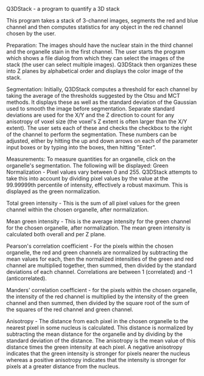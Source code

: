Q3DStack - a program to quantify a 3D stack

This program takes a stack of 3-channel images, segments the red and blue
channel and then computes statistics for any object in the red channel
chosen by the user.

Preparation:
The images should have the nuclear stain in the third channel and the organelle
stain in the first channel. The user starts the program which shows a
file dialog from which they can select the images of the stack (the user can
select multiple images). Q3DStack then organizes these into Z planes by
alphabetical order and displays the color image of the stack.

Segmentation:
Initially, Q3DStack computes a threshold for each channel by taking the average
of the thresholds suggested by the Otsu and MCT methods. It displays these
as well as the standard deviation of the Gaussian used to smooth the image
before segmentation. Separate standard deviations are used for the X/Y and the
Z direction to count for any anisotropy of voxel size (the voxel's Z extent
is often larger than the X/Y extent). The user sets each of these and checks
the checkbox to the right of the channel to perform the segmentation. These
numbers can be adjusted, either by hitting the up and down arrows on each of
the parameter input boxes or by typing into the boxes, then hitting "Enter".

Measurements:
To measure quantities for an organelle, click on the organelle's segmentation.
The following will be displayed:
Green Normalization - Pixel values vary between 0 and 255. Q3DStack attempts to
                      take this into account by dividing pixel values by
                      the value at the 99.99999th percentile of intensity,
                      effectively a robust maximum. This is displayed as the
                      green normalization.
                      
Total green intensity - This is the sum of all pixel values for the green
                        channel within the chosen organelle, after normalization.
                        
Mean green intensity - This is the average intensity for the green channel
                       for the chosen organelle, after normalization.
                       The mean green intensity is calculated both overall
                       and per Z plane.

Pearson's correlation coefficient - For the pixels within the chosen organelle,
                      the red and green channels are normalized by subtracting
                      the mean values for each, then the normalized intensities
                      of the green and red channel are multiplied together,
                      then summed, then divided by the standard deviations of
                      each channel. Correlations are between 1 (correlated)
                      and -1 (anticorrelated).
                      
Manders' correlation coefficient - for the pixels within the chosen organelle,
                      the intensity of the red channel is multiplied by
                      the intensity of the green channel and then summed,
                      then divided by the square root of the sum of the
                      squares of the red channel and green channel.
                      
Anisotropy - The distance from each pixel in the chosen organelle to the
             nearest pixel in some nucleus is calculated. This distance
             is normalized by subtracting the mean distance for the organelle
             and by dividing by the standard deviation of the distance.
             The anisotropy is the mean value of this distance times the
             green intensity at each pixel. A negative anisotropy indicates
             that the green intensity is stronger for pixels nearer the nucleus
             whereas a positive anisotropy indicates that the intensity
             is stronger for pixels at a greater distance from the nucleus.